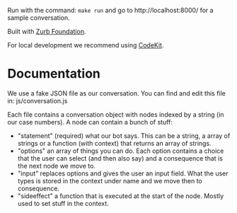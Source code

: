 Run with the command: ``make run`` and go to http://localhost:8000/ for a sample conversation.

Built with [Zurb Foundation](http://foundation.zurb.com).

For local development we recommend using [CodeKit](http://incident57.com/codekit/).

# Documentation

We use a fake JSON file as our conversation. You can find and edit this file in: js/conversation.js

Each file contains a conversation object with nodes indexed by a string (in our case numbers). A node can contain a bunch of stuff:

* "statement" (required) what our bot says. This can be a string, a array of strings or a function (with context) that returns an array of strings.
* "options" an array of things you can do. Each option contains a choice that the user can select (and then also say) and a consequence that is the next node we move to.
* "input" replaces options and gives the user an input field. What the user types is stored in the context under name and we move then to consequence.
* "sideeffect" a function that is executed at the start of the node. Mostly used to set stuff in the context.